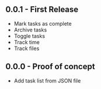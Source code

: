 ## 0.0.1 - First Release
* Mark tasks as complete
* Archive tasks
* Toggle tasks
* Track time
* Track files

## 0.0.0 - Proof of concept
* Add task list from JSON file
